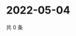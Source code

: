 # 2022-05-04

共 0 条

<!-- BEGIN WEIBO -->
<!-- 最后更新时间 Wed May 04 2022 08:26:15 GMT+0800 (China Standard Time) -->

<!-- END WEIBO -->
